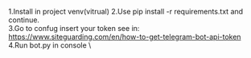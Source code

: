 1.Install in project venv(vitrual)
2.Use pip install -r requirements.txt and continue.\
3.Go to confug insert your token see in: https://www.siteguarding.com/en/how-to-get-telegram-bot-api-token \
4.Run bot.py in console \
